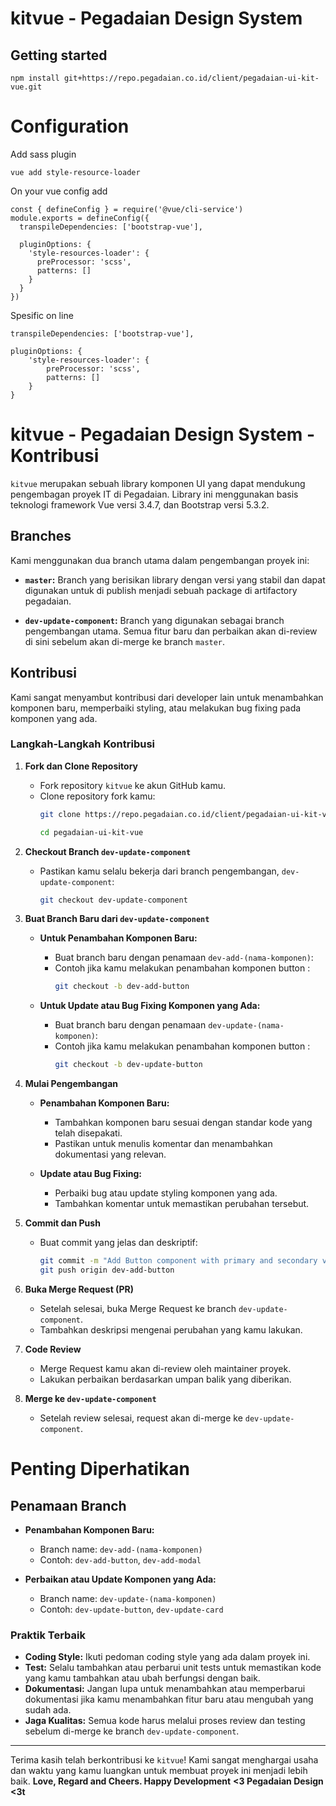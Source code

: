 # kitvue - Pegadaian Design System

## Getting started

```
npm install git+https://repo.pegadaian.co.id/client/pegadaian-ui-kit-vue.git
```

# Configuration
Add sass plugin

```
vue add style-resource-loader
```

On your vue config add

```
const { defineConfig } = require('@vue/cli-service')
module.exports = defineConfig({
  transpileDependencies: ['bootstrap-vue'],

  pluginOptions: {
    'style-resources-loader': {
      preProcessor: 'scss',
      patterns: []
    }
  }
})
```

Spesific on line 
```
transpileDependencies: ['bootstrap-vue'],

pluginOptions: {
    'style-resources-loader': {
        preProcessor: 'scss',
        patterns: []
    }
}
```

# kitvue - Pegadaian Design System - Kontribusi

`kitvue` merupakan sebuah library komponen UI yang dapat mendukung pengembagan proyek IT di Pegadaian. Library ini menggunakan basis teknologi framework Vue versi 3.4.7, dan Bootstrap versi 5.3.2.

## Branches

Kami menggunakan dua branch utama dalam pengembangan proyek ini:

- **`master`:** Branch yang berisikan library dengan versi yang stabil dan dapat digunakan untuk di publish menjadi sebuah package di artifactory pegadaian.

- **`dev-update-component`:** Branch yang digunakan sebagai branch pengembangan utama. Semua fitur baru dan perbaikan akan di-review di sini sebelum akan di-merge ke branch `master`.

## Kontribusi

Kami sangat menyambut kontribusi dari developer lain untuk menambahkan komponen baru, memperbaiki styling, atau melakukan bug fixing pada komponen yang ada.

### Langkah-Langkah Kontribusi

1. **Fork dan Clone Repository**
   - Fork repository `kitvue` ke akun GitHub kamu.
   - Clone repository fork kamu:
     ```bash
     git clone https://repo.pegadaian.co.id/client/pegadaian-ui-kit-vue.git

     cd pegadaian-ui-kit-vue
     ```

2. **Checkout Branch `dev-update-component`**
   - Pastikan kamu selalu bekerja dari branch pengembangan, `dev-update-component`:
     ```bash
     git checkout dev-update-component
     ```

3. **Buat Branch Baru dari `dev-update-component`**
   - **Untuk Penambahan Komponen Baru:**
     - Buat branch baru dengan penamaan `dev-add-(nama-komponen)`:
     - Contoh jika kamu melakukan penambahan komponen button : 
       ```bash
       git checkout -b dev-add-button
       ```

   - **Untuk Update atau Bug Fixing Komponen yang Ada:**
     - Buat branch baru dengan penamaan `dev-update-(nama-komponen)`:
     - Contoh jika kamu melakukan penambahan komponen button : 
       ```bash
       git checkout -b dev-update-button
       ```

4. **Mulai Pengembangan**
   - **Penambahan Komponen Baru:**
     - Tambahkan komponen baru sesuai dengan standar kode yang telah disepakati.
     - Pastikan untuk menulis komentar dan menambahkan dokumentasi yang relevan.
  
   - **Update atau Bug Fixing:**
     - Perbaiki bug atau update styling komponen yang ada.
     - Tambahkan komentar untuk memastikan perubahan tersebut.

5. **Commit dan Push**
   - Buat commit yang jelas dan deskriptif:
     ```bash
     git commit -m "Add Button component with primary and secondary variants"
     git push origin dev-add-button
     ```

6. **Buka Merge Request (PR)**
   - Setelah selesai, buka Merge Request ke branch `dev-update-component`.
   - Tambahkan deskripsi mengenai perubahan yang kamu lakukan.

7. **Code Review**
   - Merge Request kamu akan di-review oleh maintainer proyek.
   - Lakukan perbaikan berdasarkan umpan balik yang diberikan.

8. **Merge ke `dev-update-component`**
   - Setelah review selesai, request akan di-merge ke `dev-update-component`.

# Penting Diperhatikan 
## Penamaan Branch

- **Penambahan Komponen Baru:**
  - Branch name: `dev-add-(nama-komponen)`
  - Contoh: `dev-add-button`, `dev-add-modal`

- **Perbaikan atau Update Komponen yang Ada:**
  - Branch name: `dev-update-(nama-komponen)`
  - Contoh: `dev-update-button`, `dev-update-card`

### Praktik Terbaik

- **Coding Style:** Ikuti pedoman coding style yang ada dalam proyek ini.
- **Test:** Selalu tambahkan atau perbarui unit tests untuk memastikan kode yang kamu tambahkan atau ubah berfungsi dengan baik.
- **Dokumentasi:** Jangan lupa untuk menambahkan atau memperbarui dokumentasi jika kamu menambahkan fitur baru atau mengubah yang sudah ada.
- **Jaga Kualitas:** Semua kode harus melalui proses review dan testing sebelum di-merge ke branch `dev-update-component`.

---

Terima kasih telah berkontribusi ke `kitvue`! Kami sangat menghargai usaha dan waktu yang kamu luangkan untuk membuat proyek ini menjadi lebih baik.
**Love, Regard and Cheers. Happy Development**
**<3 Pegadaian Design <3t**
